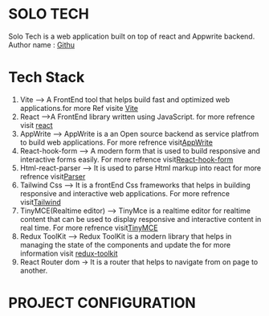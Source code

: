 # SOLO TECH

Solo Tech is a web application built on top of react and Appwrite backend.
Author name : [Githu](https://github.com/rohitsinghwho)

# Tech Stack
1. Vite --> A FrontEnd tool that helps build fast and optimized web applications.for more Ref visite [Vite](https://vitejs.dev/)<br>
2. React -->A FrontEnd library written using JavaScript. for more refrence visit [react](https://react.dev/)<br>
3. AppWrite --> AppWrite is a an Open source backend as service platfrom to build web applications. For more refrence visit[AppWrite](https://appwrite.io/)<br>
4. React-hook-form --> A modern form that is used to build responsive and interactive forms easily. For more refrence visit[React-hook-form](https://react-hook-form.com/)<br>
5. Html-react-parser --> It is used to parse Html markup into react for more refrence visit[Parser](https://www.npmjs.com/package/html-react-parser)<br>
6. Tailwind Css --> It is a frontEnd Css frameworks that helps in building responsive and interactive web applications. For more refrence visit[Tailwind](https://tailwindcss.com/)
7. TinyMCE(Realtime editor) --> TinyMce is a realtime editor for realtime content that can be used to display responsive and interactive content in real time. For more refrence visit[TinyMCE](https://www.tiny.cloud/)<br>
8. Redux ToolKit --> Redux ToolKit is a modern library that helps in managing the state of the components and update the for more information visit [redux-toolkit](https://redux-toolkit.js.org/)<br>
9. React Router dom -> It is a router that helps to navigate from on page to another.<br>


# PROJECT CONFIGURATION 
